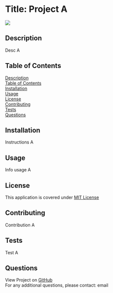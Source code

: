 # Title: Project A</br>
<img src=https://img.shields.io/badge/License-MIT-yellow.svg>

## <span id="description">Description</span>
Desc A

## <span id="content">Table of Contents</span>
<a href="#description">Description</a></br>
<a href="#content">Table of Contents</a></br>
<a href="#installation">Installation</a></br>
<a href="#usage">Usage</a></br>
<a href="#license">License</a></br>
<a href="#contribution">Contributing</a></br>
<a href="#tests">Tests</a></br>
<a href="#questions">Questions</a></br>

## <span id="installation">Installation</span>
Instructions A

## <span id="usage">Usage</span>
Info usage A

## <span id="license">License</span>
This application is covered under <a href="https://opensource.org/licenses/MIT">MIT License</a>

## <span id="contribution">Contributing</span>
Contribution A

## <span id="tests">Tests</span>
Test A

## <span id="questions">Questions</span>
View Project on <a href="https://github.com/githubname">GitHub</a><br>
For any additional questions, please contact: email